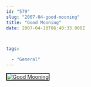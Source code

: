 ```yaml
---
id: "579"
slug: "2007-04-good-mooning"
title: "Good Mooning"
date: 2007-04-10T06:40:33.000Z



tags:

  - "General"
---
```

<div class="sqs-html-content">
  <div style="float: left; margin-right: 10px; margin-bottom: 10px;"> <a href="http://www.flickr.com/photos/mclazarus/453807957/" title="Good Mooning"><img src="http://farm1.static.flickr.com/167/453807957_6f84799f70_m.jpg" alt="Good Mooning" style="border: solid 2px #000000;" /></a>
</div>
<p><br clear="all" /></p>
</div>
